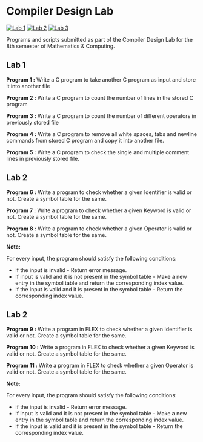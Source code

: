 
# Compiler Design Lab

[![Lab 1](https://img.shields.io/badge/Lab%201-COMPLETED-brightgreen.svg?style=for-the-badge)](https://github.com/anandkarra/compiler-design-lab)
[![Lab 2](https://img.shields.io/badge/Lab%202-COMPLETED-brightgreen.svg?style=for-the-badge)](https://github.com/anandkarra/compiler-design-lab)
[![Lab 3](https://img.shields.io/badge/Lab%203-COMPLETED-brightgreen.svg?style=for-the-badge)](https://github.com/anandkarra/compiler-design-lab)

Programs and scripts submitted as part of the Compiler Design Lab for the 8th semester of Mathematics & Computing.

## Lab 1
**Program 1 :** Write a C program to take another C program as input and store it into another file

**Program 2 :** Write a C program to count the number of lines in the stored C program

**Program 3 :** Write a C program to count the number of different operators in previously stored file

**Program 4 :** Write a C program to remove all white spaces, tabs and newline commands from stored C program and copy it into another file.

**Program 5 :** Write a C program to check the single and multiple comment lines in previously stored file.

## Lab 2
**Program 6 :** Write a program to check whether a given Identifier is valid or not. Create a symbol table for the same.

**Program 7 :** Write a program to check whether a given Keyword is valid or not. Create a symbol table for the same.

**Program 8 :** Write a program to check whether a given Operator is valid or not. Create a symbol table for the same.

**Note:**

For every input, the program should satisfy the following conditions:

* If the input is invalid - Return error message.
* If input is valid and it is not present in the symbol table - Make a new entry in the symbol table and return the corresponding index value.
* If the input is valid and it is present in the symbol table - Return the corresponding index value.

## Lab 2
**Program 9 :** Write a program in FLEX to check whether a given Identifier is valid or not. Create a symbol table for the same.

**Program 10 :** Write a program in FLEX to check whether a given Keyword is valid or not. Create a symbol table for the same.

**Program 11 :** Write a program in FLEX to check whether a given Operator is valid or not. Create a symbol table for the same.

**Note:**

For every input, the program should satisfy the following conditions:

* If the input is invalid - Return error message.
* If input is valid and it is not present in the symbol table - Make a new entry in the symbol table and return the corresponding index value.
* If the input is valid and it is present in the symbol table - Return the corresponding index value.
